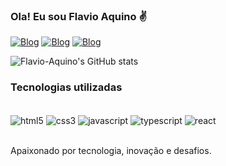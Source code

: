 ### Ola! Eu sou Flavio Aquino ✌️

[![Blog](https://img.shields.io/badge/LinkedIn-0077B5?style=for-the-badge&logo=linkedin&logoColor=white)](https://www.linkedin.com/in/fI%C3%A1vio-luiz-de-aquino-70402368)
[![Blog](https://img.shields.io/badge/Instagram-E4405F?style=for-the-badge&logo=instagram&logoColor=white)](https//:instagram.com/flavioaquino?igshi=YmMyMTA2M2Y=)
[![Blog](https://img.shields.io/badge/Blogger-FF5722?style=for-the-badge&logo=blogger&logoColor=white)](https://trailblazer.me/id/fluizdeaquino)

![Flavio-Aquino's GitHub stats](https://github-readme-stats.vercel.app/api?username=Flavio-Aquino&show_icons=true&theme=highcontrast)


### Tecnologias utilizadas 
<div style="display: inline_block"> <br/> 
   <img align="center" alt="html5" src="https://img.shields.io/badge/HTML5-E34F26?style=for-the-badge&logo=html5&logoColor=white"/>
   <img align="center" alt="css3" src="https://img.shields.io/badge/CSS3-1572B6?style=for-the-badge&logo=css3&logoColor=white"/>
   <img align="center" alt="javascript" src="https://img.shields.io/badge/JavaScript-F7DF1E?style=for-the-badge&logo=javascript&logoColor=black"/>
   <img align="center" alt="typescript" src="https://img.shields.io/badge/TypeScript-007ACC?style=for-the-badge&logo=typescript&logoColor=white"/>
   <img align="center" alt="react" src="https://img.shields.io/badge/React-20232A?style=for-the-badge&logo=react&logoColor=61DAFB"/>
<div/><br/>

Apaixonado por tecnologia, inovação e desafios.

